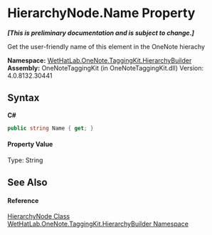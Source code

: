 # HierarchyNode.Name Property 
 _**\[This is preliminary documentation and is subject to change.\]**_

Get the user-friendly name of this element in the OneNote hierachy

**Namespace:**&nbsp;<a href="886a8d6b-3c89-17b1-a6bd-f04dfde95aba.md">WetHatLab.OneNote.TaggingKit.HierarchyBuilder</a><br />**Assembly:**&nbsp;OneNoteTaggingKit (in OneNoteTaggingKit.dll) Version: 4.0.8132.30441

## Syntax

**C#**<br />
``` C#
public string Name { get; }
```


#### Property Value
Type: String

## See Also


#### Reference
<a href="f01a25b1-a2fc-25d2-ee15-630216a9c12e.md">HierarchyNode Class</a><br /><a href="886a8d6b-3c89-17b1-a6bd-f04dfde95aba.md">WetHatLab.OneNote.TaggingKit.HierarchyBuilder Namespace</a><br />